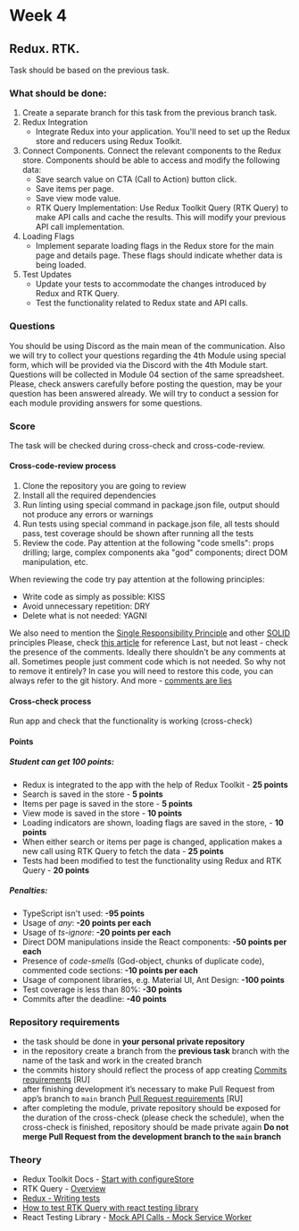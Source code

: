# Week 4

## Redux. RTK.

Task should be based on the previous task.

### What should be done:

1. Create a separate branch for this task from the previous branch task.
2. Redux Integration
   - Integrate Redux into your application. You'll need to set up the Redux store and reducers using Redux Toolkit.
3. Connect Components. Connect the relevant components to the Redux store. Components should be able to access and modify the following data:
   - Save search value on CTA (Call to Action) button click.
   - Save items per page.
   - Save view mode value.
   - RTK Query Implementation: Use Redux Toolkit Query (RTK Query) to make API calls and cache the results. This will modify your previous API call implementation.
4. Loading Flags
   - Implement separate loading flags in the Redux store for the main page and details page. These flags should indicate whether data is being loaded.
5. Test Updates
   - Update your tests to accommodate the changes introduced by Redux and RTK Query.
   - Test the functionality related to Redux state and API calls.

### Questions

You should be using Discord as the main mean of the communication.
Also we will try to collect your questions regarding the 4th Module using special form, which will be provided via the Discord with the 4th Module start. Questions will be collected in Module 04 section of the same spreadsheet. Please, check answers carefully before posting the question, may be your question has been answered already.
We will try to conduct a session for each module providing answers for some questions.

### Score

The task will be checked during cross-check and cross-code-review.

#### Cross-code-review process

1. Clone the repository you are going to review
2. Install all the required dependencies
3. Run linting using special command in package.json file, output should not produce any errors or warnings
4. Run tests using special command in package.json file, all tests should pass, test coverage should be shown after running all the tests
5. Review the code. Pay attention at the following "code smells": props drilling; large, complex components aka "god" components; direct DOM manipulation, etc.

When reviewing the code try pay attention at the following principles:

- Write code as simply as possible: KISS
- Avoid unnecessary repetition: DRY
- Delete what is not needed: YAGNI

We also need to mention the [Single Responsibility Principle](https://en.wikipedia.org/wiki/Single-responsibility_principle) and other [SOLID](https://en.wikipedia.org/wiki/SOLID) principles
Please, check [this article](https://dmitripavlutin.com/7-architectural-attributes-of-a-reliable-react-component/) for reference
Last, but not least - check the presence of the comments. Ideally there shouldn't be any comments at all. Sometimes people just comment code which is not needed. So why not to remove it entirely? In case you will need to restore this code, you can always refer to the git history. And more - [comments are lies](https://blog.devgenius.io/code-should-be-the-one-version-of-the-truth-dont-add-comments-b0bcd8631a9a)

#### Cross-check process

Run app and check that the functionality is working (cross-check)

#### Points

##### Student can get 100 points:

- Redux is integrated to the app with the help of Redux Toolkit - **25 points**
- Search is saved in the store - **5 points**
- Items per page is saved in the store - **5 points**
- View mode is saved in the store - **10 points**
- Loading indicators are shown, loading flags are saved in the store, - **10 points**
- When either search or items per page is changed, application makes a new call using RTK Query to fetch the data - **25 points**
- Tests had been modified to test the functionality using Redux and RTK Query - **20 points**

##### Penalties:

- TypeScript isn't used: **-95 points**
- Usage of _any_: **-20 points per each**
- Usage of _ts-ignore_: **-20 points per each**
- Direct DOM manipulations inside the React components: **-50 points per each**
- Presence of _code-smells_ (God-object, chunks of duplicate code), commented code sections: **-10 points per each**
- Usage of component libraries, e.g. Material UI, Ant Design: **-100 points**
- Test coverage is less than 80%: **-30 points**
- Commits after the deadline: **-40 points**

### Repository requirements

- the task should be done in **your personal private repository**
- in the repository create a branch from the **previous task** branch with the name of the task and work in the created branch
- the commits history should reflect the process of app creating [Commits requirements](https://docs.rs.school/#/git-convention?id=%D0%A2%D1%80%D0%B5%D0%B1%D0%BE%D0%B2%D0%B0%D0%BD%D0%B8%D1%8F-%D0%BA-%D0%B8%D0%BC%D0%B5%D0%BD%D0%B0%D0%BC-%D0%BA%D0%BE%D0%BC%D0%BC%D0%B8%D1%82%D0%BE%D0%B2) [RU]
- after finishing development it’s necessary to make Pull Request from app’s branch to `main` branch [Pull Request requirements](https://docs.rs.school/#/pull-request-review-process?id=%D0%A2%D1%80%D0%B5%D0%B1%D0%BE%D0%B2%D0%B0%D0%BD%D0%B8%D1%8F-%D0%BA-pull-request-pr) [RU]
- after completing the module, private repository should be exposed for the duration of the cross-check (please check the schedule), when the cross-check is finished, repository should be made private again
  **Do not merge Pull Request from the development branch to the `main` branch**

### Theory

- Redux Toolkit Docs - [Start with configureStore](https://redux-toolkit.js.org/api/configureStore)
- RTK Query - [Overview](https://redux-toolkit.js.org/rtk-query/overview)
- [Redux - Writing tests](https://redux.js.org/usage/writing-tests)
- [How to test RTK Query with react testing library](https://dev.to/ifeanyichima/-testing-components-with-a-request-for-rtk-query-using-msw-and-react-testing-library-5a8n)
- React Testing Library - [Mock API Calls - Mock Service Worker](https://www.youtube.com/watch?v=oMv2eAGWtZU)
